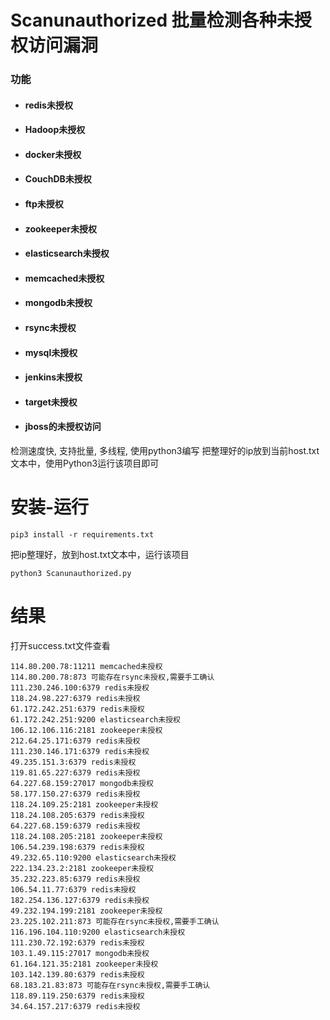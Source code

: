 # Scanunauthorized 批量检测各种未授权访问漏洞
### 功能
* #### redis未授权
* #### Hadoop未授权
* #### docker未授权
* #### CouchDB未授权
* #### ftp未授权
* #### zookeeper未授权
* #### elasticsearch未授权
* #### memcached未授权
* #### mongodb未授权
* #### rsync未授权
* #### mysql未授权
* #### jenkins未授权
* #### target未授权
* #### jboss的未授权访问

检测速度快, 支持批量, 多线程, 使用python3编写
把整理好的ip放到当前host.txt文本中，使用Python3运行该项目即可

# 安装-运行
```
pip3 install -r requirements.txt
```
把ip整理好，放到host.txt文本中，运行该项目
```
python3 Scanunauthorized.py
```
# 结果
打开success.txt文件查看
```
114.80.200.78:11211 memcached未授权
114.80.200.78:873 可能存在rsync未授权,需要手工确认
111.230.246.100:6379 redis未授权
118.24.98.227:6379 redis未授权
61.172.242.251:6379 redis未授权
61.172.242.251:9200 elasticsearch未授权
106.12.106.116:2181 zookeeper未授权
212.64.25.171:6379 redis未授权
111.230.146.171:6379 redis未授权
49.235.151.3:6379 redis未授权
119.81.65.227:6379 redis未授权
64.227.68.159:27017 mongodb未授权
58.177.150.27:6379 redis未授权
118.24.109.25:2181 zookeeper未授权
118.24.108.205:6379 redis未授权
64.227.68.159:6379 redis未授权
118.24.108.205:2181 zookeeper未授权
106.54.239.198:6379 redis未授权
49.232.65.110:9200 elasticsearch未授权
222.134.23.2:2181 zookeeper未授权
35.232.223.85:6379 redis未授权
106.54.11.77:6379 redis未授权
182.254.136.127:6379 redis未授权
49.232.194.199:2181 zookeeper未授权
23.225.102.211:873 可能存在rsync未授权,需要手工确认
116.196.104.110:9200 elasticsearch未授权
111.230.72.192:6379 redis未授权
103.1.49.115:27017 mongodb未授权
61.164.121.35:2181 zookeeper未授权
103.142.139.80:6379 redis未授权
68.183.21.83:873 可能存在rsync未授权,需要手工确认
118.89.119.250:6379 redis未授权
34.64.157.217:6379 redis未授权

```
